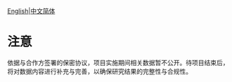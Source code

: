 [English](./README.md)|[中文简体](./README-ch.zh.md)

# **注意**
依据与合作方签署的保密协议，项目实施期间相关数据暂不公开。待项目结束后，将对数据内容进行补充与完善，以确保研究结果的完整性与合规性。